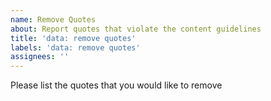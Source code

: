 ```yaml
---
name: Remove Quotes
about: Report quotes that violate the content guidelines
title: 'data: remove quotes'
labels: 'data: remove quotes'
assignees: ''
---
```


Please list the quotes that you would like to remove
